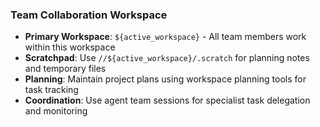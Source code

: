 ### Team Collaboration Workspace
- **Primary Workspace**: `${active_workspace}` - All team members work within this workspace
- **Scratchpad**: Use `//${active_workspace}/.scratch` for planning notes and temporary files
- **Planning**: Maintain project plans using workspace planning tools for task tracking
- **Coordination**: Use agent team sessions for specialist task delegation and monitoring
